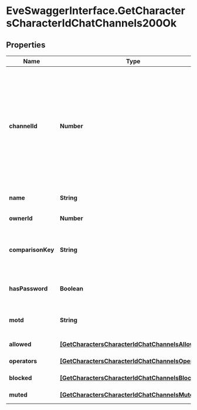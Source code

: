 # EveSwaggerInterface.GetCharactersCharacterIdChatChannels200Ok

## Properties
Name | Type | Description | Notes
------------ | ------------- | ------------- | -------------
**channelId** | **Number** | Unique channel ID. Always negative for player-created channels. Permanent (CCP created) channels have a positive ID, but don&#39;t appear in the API | 
**name** | **String** | Displayed name of channel | 
**ownerId** | **Number** | owner_id integer | 
**comparisonKey** | **String** | Normalized, unique string used to compare channel names | 
**hasPassword** | **Boolean** | If this is a password protected channel | 
**motd** | **String** | Message of the day for this channel | 
**allowed** | [**[GetCharactersCharacterIdChatChannelsAllowed]**](GetCharactersCharacterIdChatChannelsAllowed.md) | allowed array | 
**operators** | [**[GetCharactersCharacterIdChatChannelsOperator]**](GetCharactersCharacterIdChatChannelsOperator.md) | operators array | 
**blocked** | [**[GetCharactersCharacterIdChatChannelsBlocked]**](GetCharactersCharacterIdChatChannelsBlocked.md) | blocked array | 
**muted** | [**[GetCharactersCharacterIdChatChannelsMuted]**](GetCharactersCharacterIdChatChannelsMuted.md) | muted array | 


